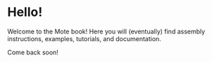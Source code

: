 # Hello!

Welcome to the Mote book! Here you will (eventually) find assembly instructions, examples, tutorials, and documentation.

Come back soon!
